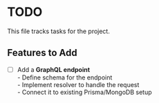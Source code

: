 # TODO

This file tracks tasks for the project.

## Features to Add

- [ ] Add a **GraphQL endpoint**  
       - Define schema for the endpoint  
       - Implement resolver to handle the request  
       - Connect it to existing Prisma/MongoDB setup
